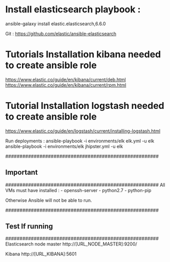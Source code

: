 # Install elasticsearch playbook :
ansible-galaxy install elastic.elasticsearch,6.6.0

Git :
https://github.com/elastic/ansible-elasticsearch

# Tutorials Installation kibana needed to create ansible role
https://www.elastic.co/guide/en/kibana/current/deb.html
https://www.elastic.co/guide/en/kibana/current/rpm.html

# Tutorial Installation logstash needed to create ansible role
https://www.elastic.co/guide/en/logstash/current/installing-logstash.html

Run deployments :
ansible-playbook -i environments/elk elk.yml -u elk
ansible-playbook -i environments/elk jhipster.yml -u elk

######################################################
##                     Important                    ##
######################################################
All VMs must have installed :
    - openssh-server
    - python2.7
    - python-pip

Otherwise Ansible will not be able to run.


######################################################
##                  Test If running                 ##
######################################################
Elasticsearch node master
http://[URL_NODE_MASTER]:9200/

Kibana
http://[URL_KIBANA]:5601